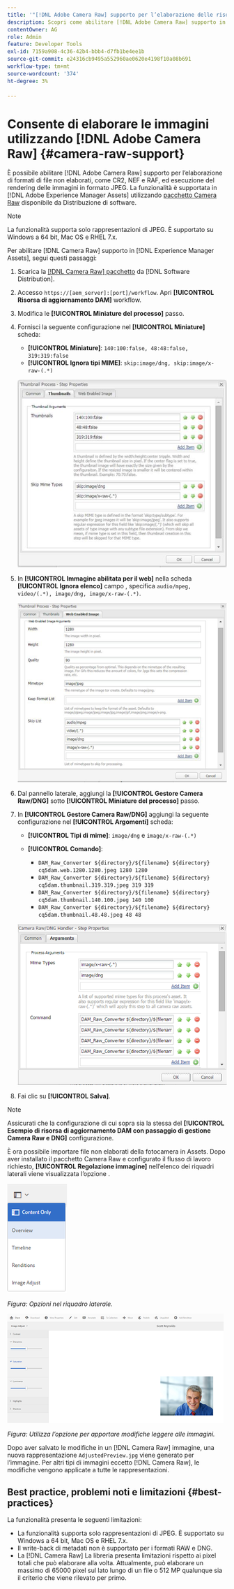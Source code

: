 ```yaml
---
title: '"[!DNL Adobe Camera Raw] supporto per l’elaborazione delle risorse digitali"'
description: Scopri come abilitare [!DNL Adobe Camera Raw] supporto in [!DNL Adobe Experience Manager Assets]
contentOwner: AG
role: Admin
feature: Developer Tools
exl-id: 7159a908-4c36-42b4-bbb4-d7fb1be4ee1b
source-git-commit: e24316cb9495a552960ae0620e4198f10a08b691
workflow-type: tm+mt
source-wordcount: '374'
ht-degree: 3%

---
```


# Consente di elaborare le immagini utilizzando [!DNL Adobe Camera Raw] {#camera-raw-support}

È possibile abilitare [!DNL Adobe Camera Raw] supporto per l’elaborazione di formati di file non elaborati, come CR2, NEF e RAF, ed esecuzione del rendering delle immagini in formato JPEG. La funzionalità è supportata in [!DNL Adobe Experience Manager Assets] utilizzando [pacchetto Camera Raw](https://experience.adobe.com/#/downloads/content/software-distribution/en/aem.html?package=/content/software-distribution/en/details.html/content/dam/aem/public/adobe/packages/aem630/product/assets/aem-assets-cameraraw-pkg) disponibile da Distribuzione di software.

>[!NOTE]
>
>La funzionalità supporta solo rappresentazioni di JPEG. È supportato su Windows a 64 bit, Mac OS e RHEL 7.x.

Per abilitare [!DNL Camera Raw] supporto in [!DNL Experience Manager Assets], segui questi passaggi:

1. Scarica la [[!DNL Camera Raw] pacchetto](https://experience.adobe.com/#/downloads/content/software-distribution/en/aem.html?package=/content/software-distribution/en/details.html/content/dam/aem/public/adobe/packages/cq650/product/assets/aem-assets-cameraraw-pkg-1.4.8.zip) da [!DNL Software Distribution].
1. Accesso `https://[aem_server]:[port]/workflow`. Apri **[!UICONTROL Risorsa di aggiornamento DAM]** workflow.
1. Modifica le **[!UICONTROL Miniature del processo]** passo.
1. Fornisci la seguente configurazione nel **[!UICONTROL Miniature]** scheda:

   * **[!UICONTROL Miniature]**: `140:100:false, 48:48:false, 319:319:false`
   * **[!UICONTROL Ignora tipi MIME]**: `skip:image/dng, skip:image/x-raw-(.*)`

   ![chlimage_1-128](assets/chlimage_1-334.png)

1. In **[!UICONTROL Immagine abilitata per il web]** nella scheda **[!UICONTROL Ignora elenco]** campo , specifica `audio/mpeg, video/(.*), image/dng, image/x-raw-(.*)`.

   ![chlimage_1-129](assets/chlimage_1-335.png)

1. Dal pannello laterale, aggiungi la **[!UICONTROL Gestore Camera Raw/DNG]** sotto **[!UICONTROL Miniature del processo]** passo.
1. In **[!UICONTROL Gestore Camera Raw/DNG]** aggiungi la seguente configurazione nel **[!UICONTROL Argomenti]** scheda:

   * **[!UICONTROL Tipi di mime]**: `image/dng` e `image/x-raw-(.*)`
   * **[!UICONTROL Comando]**:

      * `DAM_Raw_Converter ${directory}/${filename} ${directory} cq5dam.web.1280.1280.jpeg 1280 1280`
      * `DAM_Raw_Converter ${directory}/${filename} ${directory} cq5dam.thumbnail.319.319.jpeg 319 319`
      * `DAM_Raw_Converter ${directory}/${filename} ${directory} cq5dam.thumbnail.140.100.jpeg 140 100`
      * `DAM_Raw_Converter ${directory}/${filename} ${directory} cq5dam.thumbnail.48.48.jpeg 48 48`

   ![chlimage_1-130](assets/chlimage_1-336.png)

1. Fai clic su **[!UICONTROL Salva]**.

>[!NOTE]
>
>Assicurati che la configurazione di cui sopra sia la stessa del **[!UICONTROL Esempio di risorsa di aggiornamento DAM con passaggio di gestione Camera Raw e DNG]** configurazione.

È ora possibile importare file non elaborati della fotocamera in Assets. Dopo aver installato il pacchetto Camera Raw e configurato il flusso di lavoro richiesto, **[!UICONTROL Regolazione immagine]** nell’elenco dei riquadri laterali viene visualizzata l’opzione .

![chlimage_1-131](assets/chlimage_1-337.png)

*Figura: Opzioni nel riquadro laterale.*

![chlimage_1-132](assets/chlimage_1-338.png)

*Figura: Utilizza l’opzione per apportare modifiche leggere alle immagini.*

Dopo aver salvato le modifiche in un [!DNL Camera Raw] immagine, una nuova rappresentazione `AdjustedPreview.jpg` viene generato per l’immagine. Per altri tipi di immagini eccetto [!DNL Camera Raw], le modifiche vengono applicate a tutte le rappresentazioni.

## Best practice, problemi noti e limitazioni {#best-practices}

La funzionalità presenta le seguenti limitazioni:

* La funzionalità supporta solo rappresentazioni di JPEG. È supportato su Windows a 64 bit, Mac OS e RHEL 7.x.
* Il write-back di metadati non è supportato per i formati RAW e DNG.
* La [!DNL Camera Raw] La libreria presenta limitazioni rispetto ai pixel totali che può elaborare alla volta. Attualmente, può elaborare un massimo di 65000 pixel sul lato lungo di un file o 512 MP qualunque sia il criterio che viene rilevato per primo.
